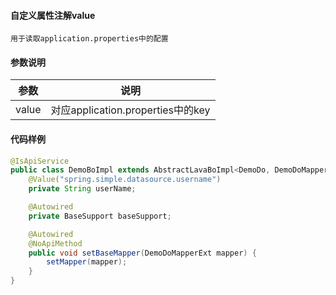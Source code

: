 #### 自定义属性注解value
    用于读取application.properties中的配置
#### 参数说明
|参数 | 说明 |
| --- | --- |
| value | 对应application.properties中的key|
#### 代码样例
```java
@IsApiService
public class DemoBoImpl extends AbstractLavaBoImpl<DemoDo, DemoDoMapperExt, DemoDoExample> implements DemoBo {
    @Value("spring.simple.datasource.username")
    private String userName;

    @Autowired
    private BaseSupport baseSupport;

    @Autowired
    @NoApiMethod
    public void setBaseMapper(DemoDoMapperExt mapper) {
        setMapper(mapper);
    }
}
```